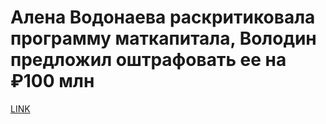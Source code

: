 # Алена Водонаева раскритиковала программу маткапитала, Володин предложил оштрафовать ее на ₽100 млн



[LINK](https://varlamov.ru/3759405.html)